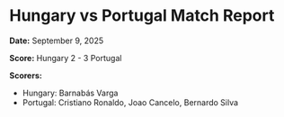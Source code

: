 # Hungary vs Portugal Match Report

**Date:** September 9, 2025

**Score:** Hungary 2 - 3 Portugal

**Scorers:**
*   Hungary: Barnabás Varga
*   Portugal: Cristiano Ronaldo, Joao Cancelo, Bernardo Silva